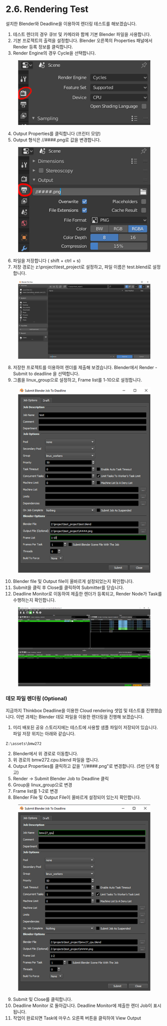 # 2.6. Rendering Test

설치한 Blender와 Deadline을 이용하여 렌더링 테스트를 해보겠습니다.



1. 테스트 렌더의 경우 큐브 및 카메라와 함께 기본 Blender 파일을 사용합니다.
2. 기본 프로젝트의 출력을 설정합니다. Blender 오른쪽의 Properties 패널에서 Render 등록 정보를 클릭합니다.
3. Render Engine의 경우 Cycle을 선택합니다.

<figure><img src="../.gitbook/assets/image (23).png" alt=""><figcaption></figcaption></figure>

4. Output Properties를 클릭합니다 (프린터 모양)
5. Output 형식은 //####.png로 값을 변경합니다.

<figure><img src="../.gitbook/assets/image (24).png" alt=""><figcaption></figcaption></figure>

6. 파일을 저장합니다 ( shift + ctrl + s)
7. 저장 경로는 z:\project\test\_project로 설정하고, 파일 이름은 test.blend로 설정합니다.

<figure><img src="../.gitbook/assets/image (25).png" alt=""><figcaption></figcaption></figure>

8. 저장한 프로젝트를 이용하여 렌더를 제출해 보겠습니다. Blender에서 Render - Submit to deadline 을 선택합니다.
9. 그룹을 linux\_group으로 설정하고, Frame list를 1-10으로 설정합니다.

<figure><img src="../.gitbook/assets/image (26).png" alt=""><figcaption></figcaption></figure>

10. Blender file 및 Output file이 올바르게 설정되었는지 확인합니다.
11. Submit을 클릭 후 Close를 클릭하여 Submitter를 닫습니다.
12. Deadline Monitor로 이동하여 제출한 렌더가 등록되고, Render Node가 Task를 수행하는지 확인합니다.

<figure><img src="../.gitbook/assets/image (27).png" alt=""><figcaption></figcaption></figure>

### 데모 파일 렌더링 (Optional)



지금까지 Thinkbox Deadline을 이용한 Cloud rendering 셋업 및 테스트를 진행했습니다. 이번 과제는 Blender 데모 파일을 이용한 렌더링을 진행해 보겠습니다.



1. 미리 배포된 공유 스토리지에는 테스트에 사용할 샘플 파일이 저장되어 있습니다. 파일 저장 위치는 아래와 같습니다.

```
Z:\assets\bmw272
```

2. Blender에서 위 경로로 이동합니다.
3. 위 경로의 bmw272.cpu.blend 파일을 엽니다.
4. Output Properties를 클릭하고 값을 "//####.png"로 변경합니다. (5번 단계 참고)
5. Render -> Submit Blender Job to Deadline 클릭
6. Group을 linux\_group으로 변경
7. Frame list를 1-2로 변경
8. Blender File 및 Output File이 올바르게 설정되어 있는지 확인합니다.

<figure><img src="../.gitbook/assets/image (1) (1) (1).png" alt=""><figcaption></figcaption></figure>

9. Submit 및 Close를 클릭합니다.
10. Deadline Monitor 로 돌아갑니다. Deadline Monitor에 제출한 렌더 Job이 표시됩니다.
11. 작업이 완료되면 Task에 마우스 오른쪽 버튼을 클릭하여 View Output

